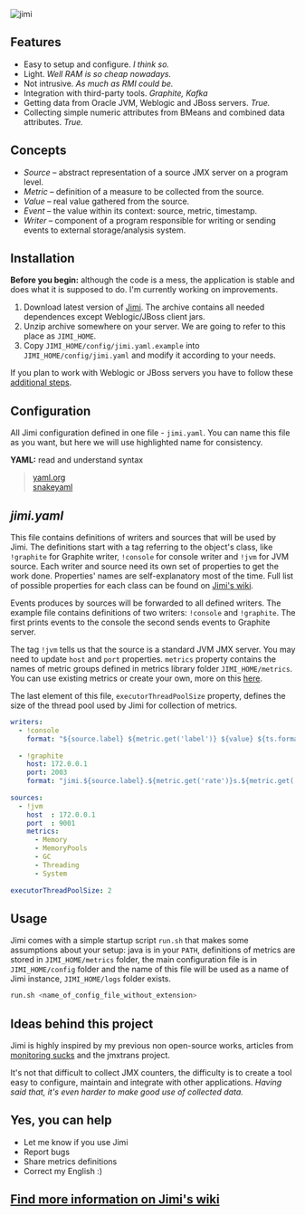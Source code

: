 ![jimi](https://raw.github.com/arozhkov/jimi-robot/master/img/Jimi.png)

## Features

* Easy to setup and configure. _I think so._
* Light. _Well RAM is so cheap nowadays._
* Not intrusive. _As much as RMI could be._
* Integration with third-party tools. _Graphite, Kafka_
* Getting data from Oracle JVM, Weblogic and JBoss servers.  _True._
* Collecting simple numeric attributes from BMeans and combined data attributes. _True._


## Concepts

* _Source_ – abstract representation of a source JMX server on a program level.
* _Metric_ – definition of a measure to be collected from the source.
* _Value_ – real value gathered from the source.
* _Event_ – the value within its context: source, metric, timestamp.
* _Writer_ – component of a program responsible for writing or sending events to external storage/analysis system. 


## Installation

__Before you begin:__ although the code is a mess, the application is stable and does what it is supposed to do.  I'm currently working on improvements.

1. Download latest version of [Jimi](http://sourceforge.net/projects/jimi-robot/). The archive contains all needed dependences except Weblogic/JBoss client jars.  
1. Unzip archive somewhere on your server. We are going to refer to this place as `JIMI_HOME`.
1. Copy `JIMI_HOME/config/jimi.yaml.example` into `JIMI_HOME/config/jimi.yaml` and modify it according to your needs.

If you plan to work with Weblogic or JBoss servers you have to follow these [additional steps](https://github.com/arozhkov/jimi-robot/wiki/Weblogic-JBoss).


## Configuration

All Jimi configuration defined in one file - `jimi.yaml`. You can name this file as you want, but here we will use highlighted name for consistency.

__YAML:__ read and understand syntax
> [yaml.org](http://yaml.org/spec/1.1/)  
> [snakeyaml](http://code.google.com/p/snakeyaml/wiki/Documentation)  


## _jimi.yaml_

This file contains definitions of writers and sources that will be used by Jimi. The definitions start with a tag referring to the object's class, like `!graphite` for Graphite writer, `!console` for console writer and `!jvm` for JVM source. Each writer and source need its own set of properties to get the work done. Properties' names are self-explanatory most of the time. Full list of possible properties for each class can be found on [Jimi's wiki](https://github.com/arozhkov/jimi-robot/wiki).

Events produces by sources will be forwarded to all defined writers. The example file contains definitions of two writers: `!console` and `!graphite`. The first prints events to the console the second sends events to Graphite server. 

The tag `!jvm` tells us that the source is a standard JVM JMX server. You may need to update `host` and `port` properties. 
`metrics` property contains the names of metric groups defined in metrics library folder `JIMI_HOME/metrics`. You can use existing metrics or create your own, more on this [here](https://github.com/arozhkov/jimi-robot/wiki/Metrics).

The last element of this file, `executorThreadPoolSize` property, defines the size of the thread pool used by Jimi for collection of metrics.

```yaml
writers: 
  - !console
    format: "${source.label} ${metric.get('label')} ${value} ${ts.format('hh:mm:ss.SSS')}"
 
  - !graphite
    host: 172.0.0.1
    port: 2003
    format: "jimi.${source.label}.${metric.get('rate')}s.${metric.get('label')} ${value} ${ts.s}"
        
sources:
  - !jvm
    host  : 172.0.0.1
    port  : 9001
    metrics:
      - Memory
      - MemoryPools
      - GC
      - Threading
      - System
      
executorThreadPoolSize: 2
```


## Usage

Jimi comes with a simple startup script `run.sh` that makes some assumptions about your setup: java is in your `PATH`, definitions of metrics are stored in `JIMI_HOME/metrics` folder, the main configuration file is in `JIMI_HOME/config` folder and the name of this file will be used as a name of Jimi instance, `JIMI_HOME/logs` folder exists.

```bash
run.sh <name_of_config_file_without_extension>
```

## Ideas behind this project

Jimi is highly inspired by my previous non open-source works, articles from [monitoring sucks](http://monitoring.no.de/) and the jmxtrans project.

It's not that difficult to collect JMX counters, the difficulty is to create a tool easy to configure, maintain and integrate with other applications. _Having said that, it's even harder to make good use of collected data._


## Yes, you can help

* Let me know if you use Jimi
* Report bugs
* Share metrics definitions
* Correct my English :)


## [Find more information on Jimi's wiki](https://github.com/arozhkov/jimi-robot/wiki)
